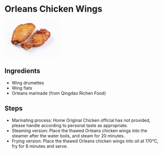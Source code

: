 # Orleans Chicken Wings

![Orleans Chicken Wings](../../images/%E5%A5%A5%E5%B0%94%E8%89%AF%E9%B8%A1%E7%BF%85%EF%BC%88%E5%84%BF%E7%AB%A5%E9%A4%90%E7%89%88%EF%BC%89.jpg)


## Ingredients
- Wing drumettes
- Wing flats
- Orleans marinade (from Qingdao Richen Food)

## Steps
- Marinating process: Home Original Chicken official has not provided, please handle according to personal taste as appropriate.
- Steaming version: Place the thawed Orleans chicken wings into the steamer after the water boils, and steam for 20 minutes.
- Frying version: Place the thawed Orleans chicken wings into oil at 170℃, fry for 8 minutes and serve.